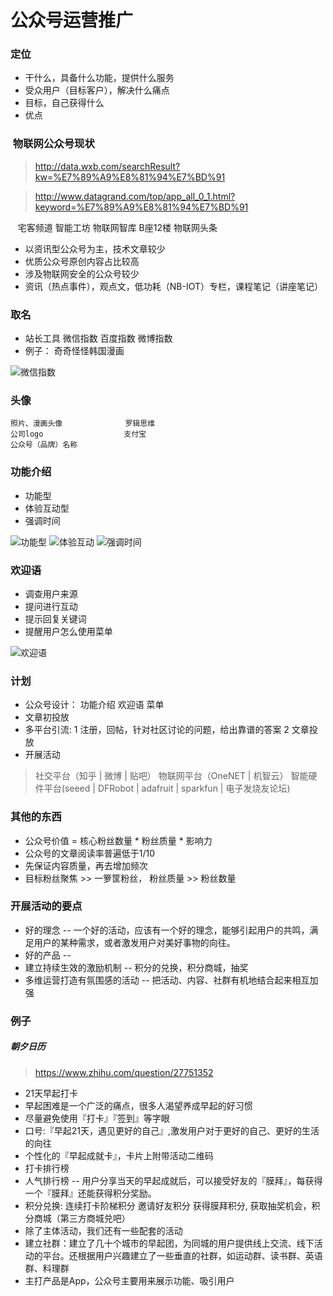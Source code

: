 # 公众号运营推广

### 定位

* 干什么，具备什么功能，提供什么服务
* 受众用户（目标客户），解决什么痛点
* 目标，自己获得什么
* 优点

###  物联网公众号现状

> http://data.wxb.com/searchResult?kw=%E7%89%A9%E8%81%94%E7%BD%91

> http://www.datagrand.com/top/app_all_0_1.html?keyword=%E7%89%A9%E8%81%94%E7%BD%91

    宅客频道 智能工坊 物联网智库 B座12楼 物联网头条

* 以资讯型公众号为主，技术文章较少
* 优质公众号原创内容占比较高
* 涉及物联网安全的公众号较少
* 资讯（热点事件），观点文，低功耗（NB-IOT）专栏，课程笔记（讲座笔记）

### 取名

* 站长工具 微信指数 百度指数 微博指数
* 例子： 奇奇怪怪韩国漫画

![](https://github.com/letheascetic/coder/blob/master/vision_2020/resource/2.jpg "微信指数")

### 头像

    照片、漫画头像              罗辑思维
    公司logo                  支付宝 
    公众号（品牌）名称            

### 功能介绍

* 功能型
* 体验互动型
* 强调时间

![](https://github.com/letheascetic/coder/blob/master/vision_2020/resource/3.jpg "功能型")
![](https://github.com/letheascetic/coder/blob/master/vision_2020/resource/4.jpg "体验互动")
![](https://github.com/letheascetic/coder/blob/master/vision_2020/resource/5.jpg "强调时间")

### 欢迎语

* 调查用户来源
* 提问进行互动
* 提示回复关键词
* 提醒用户怎么使用菜单

![](https://github.com/letheascetic/coder/blob/master/vision_2020/resource/6.jpg "欢迎语")

### 计划

* 公众号设计： 功能介绍 欢迎语 菜单
* 文章初投放
* 多平台引流: 1 注册，回帖，针对社区讨论的问题，给出靠谱的答案 2 文章投放
* 开展活动

> 社交平台（知乎 | 微博 | 贴吧） 
> 物联网平台（OneNET | 机智云） 
> 智能硬件平台(seeed | DFRobot | adafruit | sparkfun | 电子发烧友论坛) 

### 其他的东西

* 公众号价值 = 核心粉丝数量 * 粉丝质量 * 影响力
* 公众号的文章阅读率普遍低于1/10
* 先保证内容质量，再去增加频次
* 目标粉丝聚焦 >> 一箩筐粉丝， 粉丝质量 >> 粉丝数量

### 开展活动的要点

* 好的理念  --  一个好的活动，应该有一个好的理念，能够引起用户的共鸣，满足用户的某种需求，或者激发用户对美好事物的向往。
* 好的产品  --  
* 建立持续生效的激励机制 --  积分的兑换，积分商城，抽奖
* 多维运营打造有氛围感的活动 --  把活动、内容、社群有机地结合起来相互加强

### 例子

##### 朝夕日历

> https://www.zhihu.com/question/27751352

* 21天早起打卡
* 早起困难是一个广泛的痛点，很多人渴望养成早起的好习惯
* 尽量避免使用『打卡』『签到』等字眼
* 口号:『早起21天，遇见更好的自己』,激发用户对于更好的自己、更好的生活的向往
* 个性化的『早起成就卡』，卡片上附带活动二维码
* 打卡排行榜
* 人气排行榜 --  用户分享当天的早起成就后，可以接受好友的『膜拜』，每获得一个『膜拜』还能获得积分奖励。
* 积分兑换: 连续打卡阶梯积分 邀请好友积分 获得膜拜积分, 获取抽奖机会，积分商城（第三方商城兑吧）
* 除了主体活动，我们还有一些配套的活动
* 建立社群：建立了几十个城市的早起团，为同城的用户提供线上交流、线下活动的平台。还根据用户兴趣建立了一些垂直的社群，如运动群、读书群、英语群、料理群
* 主打产品是App，公众号主要用来展示功能、吸引用户





